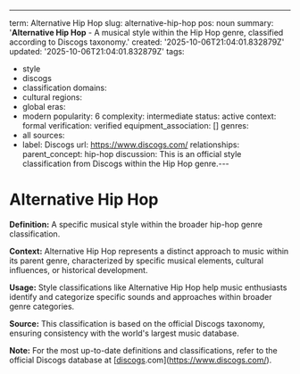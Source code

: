 ---
term: Alternative Hip Hop
slug: alternative-hip-hop
pos: noun
summary: '**Alternative Hip Hop** - A musical style within the Hip Hop genre, classified
  according to Discogs taxonomy.'
created: '2025-10-06T21:04:01.832879Z'
updated: '2025-10-06T21:04:01.832879Z'
tags:
- style
- discogs
- classification
domains:
- cultural
regions:
- global
eras:
- modern
popularity: 6
complexity: intermediate
status: active
context: formal
verification: verified
equipment_association: []
genres:
- all
sources:
- label: Discogs
  url: https://www.discogs.com/
relationships:
  parent_concept: hip-hop
discussion: This is an official style classification from Discogs within the Hip Hop
  genre.---

# Alternative Hip Hop

**Definition:** A specific musical style within the broader hip-hop genre classification.

**Context:** Alternative Hip Hop represents a distinct approach to music within its parent genre, characterized by specific musical elements, cultural influences, or historical development.

**Usage:** Style classifications like Alternative Hip Hop help music enthusiasts identify and categorize specific sounds and approaches within broader genre categories.

**Source:** This classification is based on the official Discogs taxonomy, ensuring consistency with the world's largest music database.

**Note:** For the most up-to-date definitions and classifications, refer to the official Discogs database at [[discogs](../d/discogs.md).com](https://www.discogs.com/).